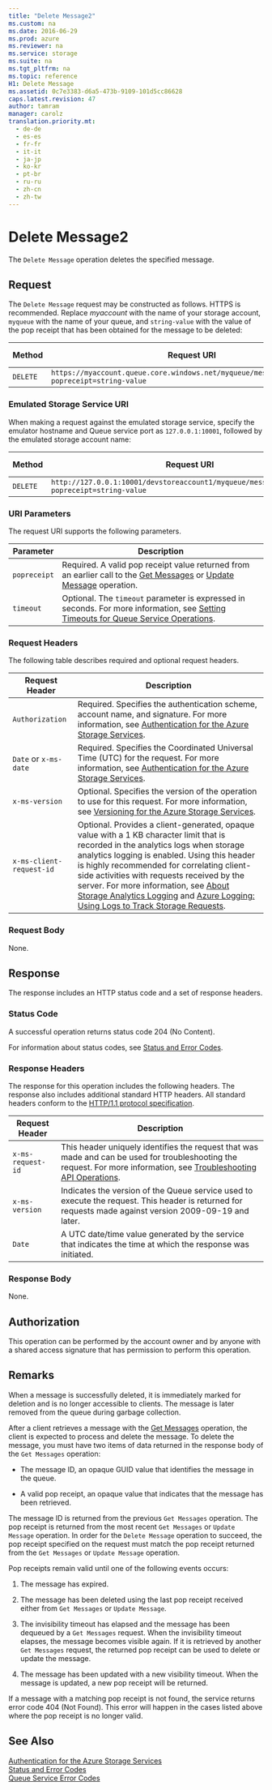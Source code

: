 ```yaml
---
title: "Delete Message2"
ms.custom: na
ms.date: 2016-06-29
ms.prod: azure
ms.reviewer: na
ms.service: storage
ms.suite: na
ms.tgt_pltfrm: na
ms.topic: reference
H1: Delete Message
ms.assetid: 0c7e3383-d6a5-473b-9109-101d5cc86628
caps.latest.revision: 47
author: tamram
manager: carolz
translation.priority.mt: 
  - de-de
  - es-es
  - fr-fr
  - it-it
  - ja-jp
  - ko-kr
  - pt-br
  - ru-ru
  - zh-cn
  - zh-tw
---
```

# Delete Message2
The `Delete Message` operation deletes the specified message.  
  
## Request  
 The `Delete Message` request may be constructed as follows. HTTPS is recommended. Replace *myaccount* with the name of your storage account, `myqueue` with the name of your queue, and `string-value` with the value of the pop receipt that has been obtained for the message to be deleted:  
  
|Method|Request URI|HTTP Version|  
|------------|-----------------|------------------|  
|`DELETE`|`https://myaccount.queue.core.windows.net/myqueue/messages/messageid?popreceipt=string-value`|HTTP/1.1|  
  
### Emulated Storage Service URI  
 When making a request against the emulated storage service, specify the emulator hostname and Queue service port as `127.0.0.1:10001`, followed by the emulated storage account name:  
  
|Method|Request URI|HTTP Version|  
|------------|-----------------|------------------|  
|`DELETE`|`http://127.0.0.1:10001/devstoreaccount1/myqueue/messages/messageid?popreceipt=string-value`|HTTP/1.1|  
  
### URI Parameters  
 The request URI supports the following parameters.  
  
|Parameter|Description|  
|---------------|-----------------|  
|`popreceipt`|Required. A valid pop receipt value returned from an earlier call to the [Get Messages](../rest-conceptual/Get-Messages.md) or [Update Message](../rest-conceptual/Update-Message.md) operation.|  
|`timeout`|Optional. The `timeout` parameter is expressed in seconds. For more information, see [Setting Timeouts for Queue Service Operations](../rest-conceptual/Setting-Timeouts-for-Queue-Service-Operations.md).|  
  
### Request Headers  
 The following table describes required and optional request headers.  
  
|Request Header|Description|  
|--------------------|-----------------|  
|`Authorization`|Required. Specifies the authentication scheme, account name, and signature. For more information, see [Authentication for the Azure Storage Services](../rest-conceptual/Authentication-for-the-Azure-Storage-Services.md).|  
|`Date` or `x-ms-date`|Required. Specifies the Coordinated Universal Time (UTC) for the request. For more information, see [Authentication for the Azure Storage Services](../rest-conceptual/Authentication-for-the-Azure-Storage-Services.md).|  
|`x-ms-version`|Optional. Specifies the version of the operation to use for this request. For more information, see [Versioning for the Azure Storage Services](../rest-conceptual/Versioning-for-the-Azure-Storage-Services.md).|  
|`x-ms-client-request-id`|Optional. Provides a client-generated, opaque value with a 1 KB character limit that is recorded in the analytics logs when storage analytics logging is enabled. Using this header is highly recommended for correlating client-side activities with requests received by the server. For more information, see [About Storage Analytics Logging](../rest-conceptual/About-Storage-Analytics-Logging.md) and [Azure Logging: Using Logs to Track Storage Requests](http://blogs.msdn.com/b/windowsazurestorage/archive/2011/08/03/windows-azure-storage-logging-using-logs-to-track-storage-requests.aspx).|  
  
### Request Body  
 None.  
  
## Response  
 The response includes an HTTP status code and a set of response headers.  
  
### Status Code  
 A successful operation returns status code 204 (No Content).  
  
 For information about status codes, see [Status and Error Codes](../rest-conceptual/Status-and-Error-Codes2.md).  
  
### Response Headers  
 The response for this operation includes the following headers. The response also includes additional standard HTTP headers. All standard headers conform to the [HTTP/1.1 protocol specification](http://go.microsoft.com/fwlink/?linkid=150478).  
  
|Request Header|Description|  
|--------------------|-----------------|  
|`x-ms-request-id`|This header uniquely identifies the request that was made and can be used for troubleshooting the request. For more information, see [Troubleshooting API Operations](../rest-conceptual/Troubleshooting-API-Operations.md).|  
|`x-ms-version`|Indicates the version of the Queue service used to execute the request. This header is returned for requests made against version 2009-09-19 and later.|  
|`Date`|A UTC date/time value generated by the service that indicates the time at which the response was initiated.|  
  
### Response Body  
 None.  
  
## Authorization  
 This operation can be performed by the account owner and by anyone with a shared access signature that has permission to perform this operation.  
  
## Remarks  
 When a message is successfully deleted, it is immediately marked for deletion and is no longer accessible to clients. The message is later removed from the queue during garbage collection.  
  
 After a client retrieves a message with the [Get Messages](../rest-conceptual/Get-Messages.md) operation, the client is expected to process and delete the message. To delete the message, you must have two items of data returned in the response body of the `Get Messages` operation:  
  
-   The message ID, an opaque GUID value that identifies the message in the queue.  
  
-   A valid pop receipt, an opaque value that indicates that the message has been retrieved.  
  
 The message ID is returned from the previous `Get Messages` operation. The pop receipt is returned from the most recent `Get Messages` or `Update Message` operation. In order for the `Delete Message` operation to succeed, the pop receipt specified on the request must match the pop receipt returned from the `Get Messages` or `Update Message` operation.  
  
 Pop receipts remain valid until one of the following events occurs:  
  
1.  The message has expired.  
  
2.  The message has been deleted using the last pop receipt received either from `Get Messages` or `Update Message`.  
  
3.  The invisibility timeout has elapsed and the message has been dequeued by a `Get Messages` request. When the invisibility timeout elapses, the message becomes visible again. If it is retrieved by another `Get Messages` request, the returned pop receipt can be used to delete or update the message.  
  
4.  The message has been updated with a new visibility timeout. When the message is updated, a new pop receipt will be returned.  
  
 If a message with a matching pop receipt is not found, the service returns error code 404 (Not Found). This error will happen in the cases listed above where the pop receipt is no longer valid.  
  
## See Also  
 [Authentication for the Azure Storage Services](../rest-conceptual/Authentication-for-the-Azure-Storage-Services.md)   
 [Status and Error Codes](../rest-conceptual/Status-and-Error-Codes2.md)   
 [Queue Service Error Codes](../rest-conceptual/Queue-Service-Error-Codes.md)
